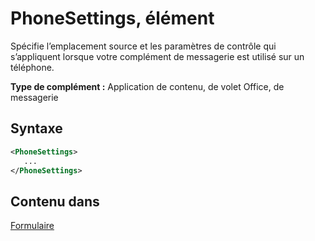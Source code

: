 # <a name="phonesettings-element"></a>PhoneSettings, élément

Spécifie l’emplacement source et les paramètres de contrôle qui s’appliquent lorsque votre complément de messagerie est utilisé sur un téléphone.

**Type de complément :** Application de contenu, de volet Office, de messagerie

## <a name="syntax"></a>Syntaxe

```XML
<PhoneSettings>
   ...
</PhoneSettings>
```

## <a name="contained-in"></a>Contenu dans

[Formulaire](form.md)

